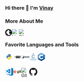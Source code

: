 ### Hi there 👋 I'm [Vinay](cool00geek.github.io)

### More About Me

[<img align="left" alt="Website" src="https://raw.githubusercontent.com/iconic/open-iconic/master/svg/globe.svg" width="22" height="22">](https://cool00geek.github.io)
<span>&nbsp;</span>
[<img align="left" alt="LinkedIn" src="https://cdn.jsdelivr.net/npm/simple-icons@v3/icons/linkedin.svg" width="22" height="22">](https://linkedin.com/in/vinay-venkat)
<span>&nbsp;</span>
[<img align="left" alt="GitHub" src="https://cdn.jsdelivr.net/npm/simple-icons@v3/icons/github.svg" width="22" height="22">](https://github.com/cool00geek)

### Favorite Languages and Tools

[<img align="left" alt="Python" width="26px" src="https://raw.githubusercontent.com/github/explore/80688e429a7d4ef2fca1e82350fe8e3517d3494d/topics/python/python.png" />](https://github.com/topics/python)
[<img align="left" alt="Go" width="26px" src="https://raw.githubusercontent.com/github/explore/80688e429a7d4ef2fca1e82350fe8e3517d3494d/topics/go/go.png" />](https://github.com/topics/go)
[<img align="left" alt="Bash" width="26px" src="https://raw.githubusercontent.com/github/explore/80688e429a7d4ef2fca1e82350fe8e3517d3494d/topics/bash/bash.png" />](https://github.com/topics/bash)
[<img align="left" alt="C" width="26px" src="https://raw.githubusercontent.com/github/explore/80688e429a7d4ef2fca1e82350fe8e3517d3494d/topics/c/c.png" />](https://github.com/topics/c)
[<img align="left" alt="C++" width="26px" src="https://raw.githubusercontent.com/github/explore/80688e429a7d4ef2fca1e82350fe8e3517d3494d/topics/cpp/cpp.png" />](https://github.com/topics/cpp)

<br><br>

[<img align="left" alt="Visual Studio Code" width="26px" src="https://raw.githubusercontent.com/github/explore/80688e429a7d4ef2fca1e82350fe8e3517d3494d/topics/visual-studio-code/visual-studio-code.png" />](https://github.com/topics/vscode)
[<img align="left" alt="Git" width="26px" src="https://raw.githubusercontent.com/github/explore/80688e429a7d4ef2fca1e82350fe8e3517d3494d/topics/git/git.png" />](https://github.com/topics/git)
[<img align="left" alt="Git" width="26px" src="https://user-images.githubusercontent.com/17954762/47567241-4b4f2080-d92e-11e8-830c-b5db21beab69.png" />](https://portswigger.net/burp)
[<img align="left" alt="GitHub" width="26px" src="https://raw.githubusercontent.com/github/explore/78df643247d429f6cc873026c0622819ad797942/topics/github/github.png" />](https://github.com/topics/github)
<br>


<!--
**cool00geek/cool00geek** is a ✨ _special_ ✨ repository because its `README.md` (this file) appears on your GitHub profile.

Here are some ideas to get you started:

- 🔭 I’m currently working on ...
- 🌱 I’m currently learning ...
- 👯 I’m looking to collaborate on ...
- 🤔 I’m looking for help with ...
- 💬 Ask me about ...

- 😄 Pronouns: He/Him
- ⚡ Fun fact: ...
-->
